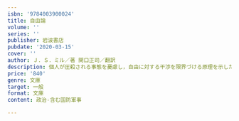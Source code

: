 ```yaml
---
isbn: '9784003900024'
title: 自由論
volume: ''
series: ''
publisher: 岩波書店
pubdate: '2020-03-15'
cover: ''
author: Ｊ．Ｓ．ミル／著 関口正司／翻訳
description: 個人が圧殺される事態を憂慮し，自由に対する干渉を限界づける原理を示した古典的著作．待望の新訳．
price: '840'
genre: 文庫
target: 一般
format: 文庫
content: 政治-含む国防軍事

---
```

